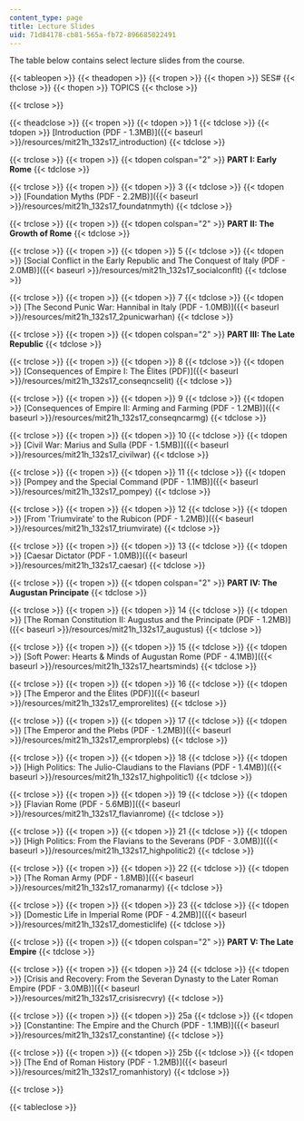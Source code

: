 ```yaml
---
content_type: page
title: Lecture Slides
uid: 71d84178-cb81-565a-fb72-896685022491
---
```


The table below contains select lecture slides from the course.

{{< tableopen >}}
{{< theadopen >}}
{{< tropen >}}
{{< thopen >}}
SES#
{{< thclose >}}
{{< thopen >}}
TOPICS
{{< thclose >}}

{{< trclose >}}

{{< theadclose >}}
{{< tropen >}}
{{< tdopen >}}
1
{{< tdclose >}}
{{< tdopen >}}
[Introduction (PDF - 1.3MB)]({{< baseurl >}}/resources/mit21h_132s17_introduction)
{{< tdclose >}}

{{< trclose >}}
{{< tropen >}}
{{< tdopen colspan="2" >}}
**PART I: Early Rome**
{{< tdclose >}}

{{< trclose >}}
{{< tropen >}}
{{< tdopen >}}
3
{{< tdclose >}}
{{< tdopen >}}
[Foundation Myths (PDF - 2.2MB)]({{< baseurl >}}/resources/mit21h_132s17_foundatnmyth)
{{< tdclose >}}

{{< trclose >}}
{{< tropen >}}
{{< tdopen colspan="2" >}}
**PART II: The Growth of Rome**
{{< tdclose >}}

{{< trclose >}}
{{< tropen >}}
{{< tdopen >}}
5
{{< tdclose >}}
{{< tdopen >}}
[Social Conflict in the Early Republic and The Conquest of Italy (PDF - 2.0MB)]({{< baseurl >}}/resources/mit21h_132s17_socialconflt)
{{< tdclose >}}

{{< trclose >}}
{{< tropen >}}
{{< tdopen >}}
7
{{< tdclose >}}
{{< tdopen >}}
[The Second Punic War: Hannibal in Italy (PDF - 1.0MB)]({{< baseurl >}}/resources/mit21h_132s17_2punicwarhan)
{{< tdclose >}}

{{< trclose >}}
{{< tropen >}}
{{< tdopen colspan="2" >}}
**PART III: The Late Republic**
{{< tdclose >}}

{{< trclose >}}
{{< tropen >}}
{{< tdopen >}}
8
{{< tdclose >}}
{{< tdopen >}}
[Consequences of Empire I: The Élites (PDF)]({{< baseurl >}}/resources/mit21h_132s17_conseqncselit)
{{< tdclose >}}

{{< trclose >}}
{{< tropen >}}
{{< tdopen >}}
9
{{< tdclose >}}
{{< tdopen >}}
[Consequences of Empire II: Arming and Farming (PDF - 1.2MB)]({{< baseurl >}}/resources/mit21h_132s17_conseqncarmg)
{{< tdclose >}}

{{< trclose >}}
{{< tropen >}}
{{< tdopen >}}
10
{{< tdclose >}}
{{< tdopen >}}
[Civil War: Marius and Sulla (PDF - 1.5MB)]({{< baseurl >}}/resources/mit21h_132s17_civilwar)
{{< tdclose >}}

{{< trclose >}}
{{< tropen >}}
{{< tdopen >}}
11
{{< tdclose >}}
{{< tdopen >}}
[Pompey and the Special Command (PDF - 1.1MB)]({{< baseurl >}}/resources/mit21h_132s17_pompey)
{{< tdclose >}}

{{< trclose >}}
{{< tropen >}}
{{< tdopen >}}
12
{{< tdclose >}}
{{< tdopen >}}
[From 'Triumvirate' to the Rubicon (PDF - 1.2MB)]({{< baseurl >}}/resources/mit21h_132s17_triumvirate)
{{< tdclose >}}

{{< trclose >}}
{{< tropen >}}
{{< tdopen >}}
13
{{< tdclose >}}
{{< tdopen >}}
[Caesar Dictator (PDF - 1.0MB)]({{< baseurl >}}/resources/mit21h_132s17_caesar)
{{< tdclose >}}

{{< trclose >}}
{{< tropen >}}
{{< tdopen colspan="2" >}}
**PART IV: The Augustan Principate**
{{< tdclose >}}

{{< trclose >}}
{{< tropen >}}
{{< tdopen >}}
14
{{< tdclose >}}
{{< tdopen >}}
[The Roman Constitution II: Augustus and the Principate (PDF - 1.2MB)]({{< baseurl >}}/resources/mit21h_132s17_augustus)
{{< tdclose >}}

{{< trclose >}}
{{< tropen >}}
{{< tdopen >}}
15
{{< tdclose >}}
{{< tdopen >}}
[Soft Power: Hearts & Minds of Augustan Rome (PDF - 4.1MB)]({{< baseurl >}}/resources/mit21h_132s17_heartsminds)
{{< tdclose >}}

{{< trclose >}}
{{< tropen >}}
{{< tdopen >}}
16
{{< tdclose >}}
{{< tdopen >}}
[The Emperor and the Élites (PDF)]({{< baseurl >}}/resources/mit21h_132s17_emprorelites)
{{< tdclose >}}

{{< trclose >}}
{{< tropen >}}
{{< tdopen >}}
17
{{< tdclose >}}
{{< tdopen >}}
[The Emperor and the Plebs (PDF - 1.2MB)]({{< baseurl >}}/resources/mit21h_132s17_emprorplebs)
{{< tdclose >}}

{{< trclose >}}
{{< tropen >}}
{{< tdopen >}}
18
{{< tdclose >}}
{{< tdopen >}}
[High Politics: The Julio-Claudians to the Flavians (PDF - 1.4MB)]({{< baseurl >}}/resources/mit21h_132s17_highpolitic1)
{{< tdclose >}}

{{< trclose >}}
{{< tropen >}}
{{< tdopen >}}
19
{{< tdclose >}}
{{< tdopen >}}
[Flavian Rome (PDF - 5.6MB)]({{< baseurl >}}/resources/mit21h_132s17_flavianrome)
{{< tdclose >}}

{{< trclose >}}
{{< tropen >}}
{{< tdopen >}}
21
{{< tdclose >}}
{{< tdopen >}}
[High Politics: From the Flavians to the Severans (PDF - 3.0MB)]({{< baseurl >}}/resources/mit21h_132s17_highpolitic2)
{{< tdclose >}}

{{< trclose >}}
{{< tropen >}}
{{< tdopen >}}
22
{{< tdclose >}}
{{< tdopen >}}
[The Roman Army (PDF - 1.8MB)]({{< baseurl >}}/resources/mit21h_132s17_romanarmy)
{{< tdclose >}}

{{< trclose >}}
{{< tropen >}}
{{< tdopen >}}
23
{{< tdclose >}}
{{< tdopen >}}
[Domestic Life in Imperial Rome (PDF - 4.2MB)]({{< baseurl >}}/resources/mit21h_132s17_domesticlife)
{{< tdclose >}}

{{< trclose >}}
{{< tropen >}}
{{< tdopen colspan="2" >}}
**PART V: The Late Empire**
{{< tdclose >}}

{{< trclose >}}
{{< tropen >}}
{{< tdopen >}}
24
{{< tdclose >}}
{{< tdopen >}}
[Crisis and Recovery: From the Severan Dynasty to the Later Roman Empire (PDF - 3.0MB)]({{< baseurl >}}/resources/mit21h_132s17_crisisrecvry)
{{< tdclose >}}

{{< trclose >}}
{{< tropen >}}
{{< tdopen >}}
25a
{{< tdclose >}}
{{< tdopen >}}
[Constantine: The Empire and the Church (PDF - 1.1MB)]({{< baseurl >}}/resources/mit21h_132s17_constantine)
{{< tdclose >}}

{{< trclose >}}
{{< tropen >}}
{{< tdopen >}}
25b
{{< tdclose >}}
{{< tdopen >}}
[The End of Roman History (PDF - 1.2MB)]({{< baseurl >}}/resources/mit21h_132s17_romanhistory)
{{< tdclose >}}

{{< trclose >}}

{{< tableclose >}}